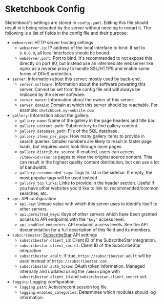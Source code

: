 # Sketchbook Config

Sketchbook's settings are stored in `config.yaml`. Editing this file should result in it being reloaded by the server without needing to restart it. The following is a list of fields in the config file and their purpose:

- `webserver`: HTTP server hosting settings
  - `webserver.ip`: IP address of the local interface to bind. If set to `0.0.0.0`, all local interfaces should be bound.
  - `webserver.port`: Port to bind. It's recommended to not expose this directly on port 80, but instead use an intermediate webserver like nginx as a reverse proxy to handle SSL/HTTPS and enable some forms of DDoS protection.
- `server`: Information about this server; mostly used by back-end.
  - `server.software`: Information about the software powering this server. Cannot be set from the config file and will always be replaced by the server software.
  - `server.owner`: Information about the owner of this server.
  - `server.domain`: Domain at which this server should be reachable. For example: `sketchbook.my-website.com`
- `gallery`: Information about the gallery.
  - `gallery.name`: Name of the gallery in the page headers and title bar.
  - `gallery.content_path`: Subdirectory to find gallery content.
  - `gallery.database_path`: File of the SQL database.
  - `gallery.items_per_page`: How many gallery items to provide in search queries. Smaller numbers are likely to result in faster page loads, but requires users look through more pages.
  - `gallery.distribute_source`: If enabled, users can access `/item/<id>/source` pages to view the original source content. This can result in the highest quality content distribution, but can use a lot of bandwidth.
  - `gallery.recommended_tags`: Tags to list in the sidebar. If empty, the most popular tags will be used instead.
  - `gallery.top_links`: Links to provide in the header section. Useful if you have other websites you'd like to link to, recommended/common searches, etc.
- `api`: API configuration.
  - `api.key`: Unique value with which this server uses to identify itself to other servers.
  - `api.permitted_keys`: Keys of other servers which have been granted access to API endpoints with the `"key"` access level.
  - `api.enabled_endpoints`: API endpoint access levels. See the API documentation for a full description of this field and its members.
- `subscribestar`: [SubscribeStar](https://subscribestar.com) API settings
  - `subscribestar.client_id`: Client ID of the SubscribeStar integration.
  - `subscribestar.client_secret`: Client ID of the SubscribeStar integration.
  - `subscribestar.adult`: If true, `https://subscribestar.adult` will be used instead of `https://subscribestar.com`.
  - `subscribestar.auth_token`: OAuth token information. Managed internally and updated using the `/admin` page with `subscribestar.client_id` and `subscribestar.client_secret` set.
- `logging`: Logging configuration.
  - `logging.path`: Active/recent session log file.
  - `logging.enabled_categories`: Determines which modules should log information.
